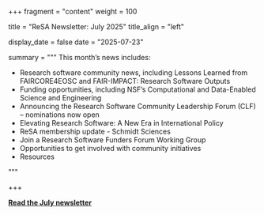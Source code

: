 +++ 
fragment = "content" 
weight = 100

title = "ReSA Newsletter: July 2025" 
title_align = "left"

display_date = false 
date = "2025-07-23"

summary = """ 
This month’s news includes:

* Research software community news, including Lessons Learned from FAIRCORE4EOSC and FAIR-IMPACT: Research Software Outputs
* Funding opportunities, including NSF’s Computational and Data-Enabled Science and Engineering
* Announcing the Research Software Community Leadership Forum (CLF) – nominations now open
* Elevating Research Software: A New Era in International Policy
* ReSA membership update - Schmidt Sciences 
* Join a Research Software Funders Forum Working Group
* Opportunities to get involved with community initiatives
* Resources

"""

+++

**[Read the July newsletter](https://preview.mailerlite.io/preview/778129/emails/160562416771401098)**
